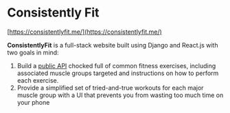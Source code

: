 # Consistently Fit
[https://consistentlyfit.me/](https://consistentlyfit.me/)

**ConsistentlyFit** is a full-stack website built using Django and React.js with two goals in mind:
1. Build a [public API](https://exercises-rest-api.herokuapp.com/api/) chocked full of common fitness exercises, including associated muscle groups targeted and instructions on how to perform each exercise.
2. Provide a simplified set of tried-and-true workouts for each major muscle group with a UI that prevents you from wasting too much time on your phone
